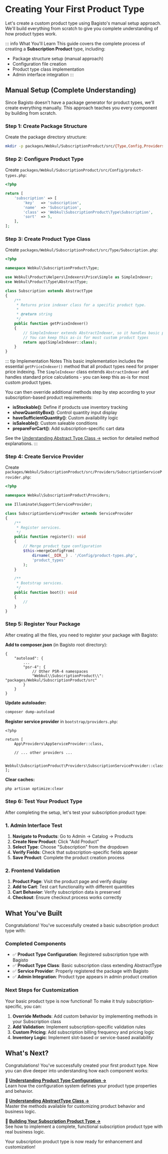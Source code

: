 # Creating Your First Product Type

Let's create a custom product type using Bagisto's manual setup approach. We'll build everything from scratch to give you complete understanding of how product types work.

::: info What You'll Learn
This guide covers the complete process of creating a **Subscription Product** type, including:
- Package structure setup (manual approach)
- Configuration file creation
- Product type class implementation
- Admin interface integration
:::

## Manual Setup (Complete Understanding)

Since Bagisto doesn't have a package generator for product types, we'll create everything manually. This approach teaches you every component by building from scratch.

### Step 1: Create Package Structure

Create the package directory structure:

```bash
mkdir -p packages/Webkul/SubscriptionProduct/src/{Type,Config,Providers}
```

### Step 2: Configure Product Type

Create `packages/Webkul/SubscriptionProduct/src/Config/product-types.php`:

```php
<?php

return [
    'subscription' => [
        'key'   => 'subscription',
        'name'  => 'Subscription',
        'class' => 'Webkul\SubscriptionProduct\Type\Subscription',
        'sort'  => 5,
    ],
];
```

### Step 3: Create Product Type Class

Create `packages/Webkul/SubscriptionProduct/src/Type/Subscription.php`:

```php
<?php

namespace Webkul\SubscriptionProduct\Type;

use Webkul\Product\Helpers\Indexers\Price\Simple as SimpleIndexer;
use Webkul\Product\Type\AbstractType;

class Subscription extends AbstractType
{
    /**
     * Returns price indexer class for a specific product type.
     *
     * @return string
     */
    public function getPriceIndexer()
    {
        // SimpleIndexer extends AbstractIndexer, so it handles basic price indexing
        // You can keep this as-is for most custom product types
        return app(SimpleIndexer::class);
    }
}
```




::: tip Implementation Notes
This basic implementation includes the essential `getPriceIndexer()` method that all product types need for proper price indexing. The `SimpleIndexer` class extends `AbstractIndexer` and handles standard price calculations - you can keep this as-is for most custom product types.

You can then override additional methods step by step according to your subscription-based product requirements:

- **isStockable()**: Define if products use inventory tracking
- **showQuantityBox()**: Control quantity input display  
- **haveSufficientQuantity()**: Custom availability logic
- **isSaleable()**: Custom saleable conditions
- **prepareForCart()**: Add subscription-specific cart data

See the [Understanding Abstract Type Class →](./understanding-abstract-type-class.md) section for detailed method explanations.
:::

### Step 4: Create Service Provider

Create `packages/Webkul/SubscriptionProduct/src/Providers/SubscriptionServiceProvider.php`:

```php
<?php

namespace Webkul\SubscriptionProduct\Providers;

use Illuminate\Support\ServiceProvider;

class SubscriptionServiceProvider extends ServiceProvider
{
    /**
     * Register services.
     */
    public function register(): void
    {
        // Merge product type configuration
        $this->mergeConfigFrom(
            dirname(__DIR__) . '/Config/product-types.php',
            'product_types'
        );
    }

    /**
     * Bootstrap services.
     */
    public function boot(): void
    {
        //
    }
}
```

### Step 5: Register Your Package

After creating all the files, you need to register your package with Bagisto:

**Add to composer.json** (in Bagisto root directory):

```json{5}
{
    "autoload": {
        ...
        "psr-4": {
            // Other PSR-4 namespaces
            "Webkul\\SubscriptionProduct\\": "packages/Webkul/SubscriptionProduct/src"
        }
    }
}
```

**Update autoloader:**

```bash
composer dump-autoload
```

**Register service provider** in `bootstrap/providers.php`:

```php{8}
<?php

return [
    App\Providers\AppServiceProvider::class,
    
    // ... other providers ...
    
    Webkul\SubscriptionProduct\Providers\SubscriptionServiceProvider::class,
];
```

**Clear caches:**

```bash
php artisan optimize:clear
```

### Step 6: Test Your Product Type

After completing the setup, let's test your subscription product type:

### 1. Admin Interface Test

1. **Navigate to Products**: Go to Admin → Catalog → Products
2. **Create New Product**: Click "Add Product"
3. **Select Type**: Choose "Subscription" from the dropdown
4. **Verify Fields**: Check that subscription-specific fields appear
5. **Save Product**: Complete the product creation process

### 2. Frontend Validation

1. **Product Page**: Visit the product page and verify display
2. **Add to Cart**: Test cart functionality with different quantities
3. **Cart Behavior**: Verify subscription data is preserved
4. **Checkout**: Ensure checkout process works correctly

## What You've Built

Congratulations! You've successfully created a basic subscription product type with:

### Completed Components
- ✅ **Product Type Configuration**: Registered subscription type with Bagisto
- ✅ **Product Type Class**: Basic subscription class extending AbstractType
- ✅ **Service Provider**: Properly registered the package with Bagisto
- ✅ **Admin Integration**: Product type appears in admin product creation

### Next Steps for Customization

Your basic product type is now functional! To make it truly subscription-specific, you can:

1. **Override Methods**: Add custom behavior by implementing methods in your Subscription class
2. **Add Validation**: Implement subscription-specific validation rules
3. **Custom Pricing**: Add subscription billing frequency and pricing logic
4. **Inventory Logic**: Implement slot-based or service-based availability

## What's Next?

Congratulations! You've successfully created your first product type. Now you can dive deeper into understanding how each component works:

**📖 [Understanding Product Type Configuration →](./understanding-product-type-configuration.md)**  
Learn how the configuration system defines your product type properties and behavior.

**📖 [Understanding AbstractType Class →](./understanding-abstract-type-class.md)**  
Master the methods available for customizing product behavior and business logic.

**📖 [Building Your Subscription Product Type →](./building-your-subscription-product-type.md)**  
See how to implement a complete, functional subscription product type with real business logic.

Your subscription product type is now ready for enhancement and customization!
